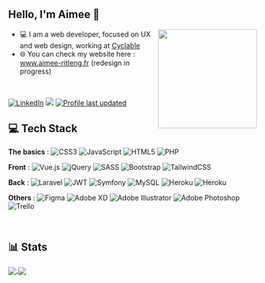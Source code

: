 ## Hello, I'm Aimee 👋


<a href="https://app.daily.dev/Aimee"><img align="right" src="https://api.daily.dev/devcards/0df103647e0d4802908a31d6972f4709.png?r=mrf" width="200" alt=""/></a>

- 💻 I am a web developer, focused on UX and web design, working at [Cyclable](https://www.cyclable.com/)
- 🌐 You can check my website here : www.aimee-ritleng.fr (redesign in progress)

<br/>

[![LinkedIn](https://img.shields.io/badge/LinkedIn-%230077B5.svg?style=for-the-badge&logo=linkedin&logoColor=white)](https://linkedin.com/in/aimee-ritleng-webdev)
![](https://komarev.com/ghpvc/?username=Aimee-RTLNG&label=%20Profile%20Views&color=blue&style=for-the-badge)
[![Profile last updated](https://img.shields.io/github/last-commit/Aimee-RTLNG/Aimee-RTLNG/main?label=Last%20updated&style=for-the-badge)](https://github.com/samujjwaal/samujjwaal/commits)

## 💻 Tech Stack

**The basics** : ![CSS3](https://img.shields.io/badge/CSS3-%231572B6.svg?style=flat-square&logo=css3&logoColor=white) ![JavaScript](https://img.shields.io/badge/JavaScript-%23323330.svg?style=flat-square&logo=javascript&logoColor=%23F7DF1E) ![HTML5](https://img.shields.io/badge/HTML5-%23E34F26.svg?style=flat-square&logo=html5&logoColor=white) ![PHP](https://img.shields.io/badge/PHP-%23777BB4.svg?style=flat-square&logo=php&logoColor=white) 

**Front** : ![Vue.js](https://img.shields.io/badge/Vuejs-%2335495e.svg?style=flat-square&logo=vuedotjs&logoColor=%234FC08D) ![jQuery](https://img.shields.io/badge/jQuery-%230769AD.svg?style=flat-square&logo=jquery&logoColor=white) ![SASS](https://img.shields.io/badge/SaSS-hotpink.svg?style=flat-square&logo=SASS&logoColor=white)  ![Bootstrap](https://img.shields.io/badge/Bootstrap-%23563D7C.svg?style=flat-square&logo=bootstrap&logoColor=white) ![TailwindCSS](https://img.shields.io/badge/TailwindCSS-%2338B2AC.svg?style=flat-square&logo=tailwind-css&logoColor=white) 

**Back** : ![Laravel](https://img.shields.io/badge/Laravel-%23FF2D20.svg?style=flat-square&logo=laravel&logoColor=white) ![JWT](https://img.shields.io/badge/JWT-black?style=flat-square&logo=JSON%20web%20tokens) ![Symfony](https://img.shields.io/badge/Symfony-%23000000.svg?style=flat-square&logo=symfony&logoColor=white) ![MySQL](https://img.shields.io/badge/MySQL-%2300f.svg?style=flat-square&logo=mysql&logoColor=white) ![Heroku](https://img.shields.io/badge/Heroku-%23430098.svg?style=flat-square&logo=Heroku&logoColor=white) ![Heroku](https://img.shields.io/badge/Netlify-%23430098.svg?style=flat-square&logo=netlify&logoColor=white)

**Others** : ![Figma](https://img.shields.io/badge/Figma-%23F24E1E.svg?style=flat-square&logo=figma&logoColor=white) ![Adobe XD](https://img.shields.io/badge/Adobe%20XD-470137?style=flat-square&logo=Adobe%20XD&logoColor=#FF61F6) ![Adobe Illustrator](https://img.shields.io/badge/Illustrator-%23FF9A00.svg?style=flat-square&logo=adobeillustrator&logoColor=white)  ![Adobe Photoshop](https://img.shields.io/badge/Photoshop-%2331A8FF.svg?style=flat-square&logo=adobephotoshop&logoColor=white)  ![Trello](https://img.shields.io/badge/Trello-%23026AA7.svg?style=flat-square&logo=Trello&logoColor=white)

<br/>

## 📊 Stats

<a href="https://github.com/Aimee-RTLNG/Aimee-RTLNG">
  <img align="center" src="https://github-readme-stats.vercel.app/api?username=Aimee-RTLNG&theme=gotham&hide_border=true&include_all_commits=true&count_private=true" />
</a>
<a href="https://github.com/Aimee-RTLNG/Aimee-RTLNG">
  <img align="center" src="https://github-readme-streak-stats.herokuapp.com/?user=Aimee-RTLNG&theme=gotham&hide_border=true" />
</a>

